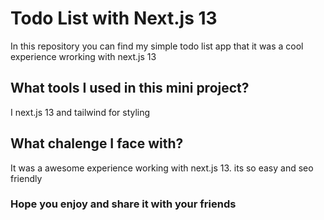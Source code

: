# Todo List with Next.js 13
 
 In this repository you can find my simple todo list app that it was a cool experience wrorking with next.js 13
 
## What tools I used in this mini project?

 I next.js 13 and tailwind for styling
 
## What chalenge I face with?

 It was a awesome experience working with next.js 13. its so easy and seo friendly

 ### Hope you enjoy and share it with your friends
